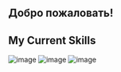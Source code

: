 <!--
**C0rv0dev/C0rv0dev** is a ✨ _special_ ✨ repository because its `README.md` (this file) appears on your GitHub profile.

Here are some ideas to get you started:

- 🔭 I’m currently working on ...
- 🌱 I’m currently learning ...
- 👯 I’m looking to collaborate on ...
- 🤔 I’m looking for help with ...
- 💬 Ask me about ...
- 📫 How to reach me: ...
- 😄 Pronouns: ...
- ⚡ Fun fact: ...
-->
<html>
<head>
</head>
<body>
  <section>
    <div class="intro">
      <h1>Добро пожаловать!</h1>
    </div>
    <div>
      <h1>My Current Skills</h1>
    </div>
  </section>  
</body>
</html>

![image](https://user-images.githubusercontent.com/71951113/216558707-d9ef75e3-fcbc-40f4-9010-dae2f214fa07.png) <!-- php -->
![image](https://user-images.githubusercontent.com/71951113/216559095-70eba896-df93-43d4-b925-8637a1c87ef3.png) <!-- laravel -->
![image](https://user-images.githubusercontent.com/71951113/216559202-50773b17-f38e-40c3-b3f7-d298b0d1e329.png) <!-- ubuntu -->
